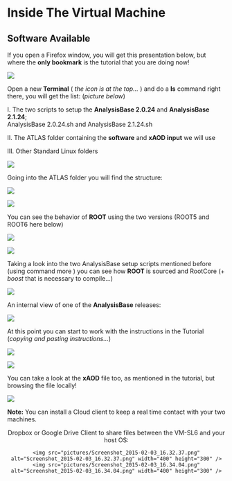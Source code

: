 # Inside The Virtual Machine


## Software Available

If you open a Firefox window, you will get this presentation below, but where the **only bookmark** is the tutorial that you are doing now! 

![](pictures/Screenshot_2015-02-03_15.35.23.png)

Open a new **Terminal** ( _the icon is at the top..._ ) and do a **ls**  command right there, you will get the list:  (_picture below_)

I. The two scripts to setup the
  **AnalysisBase 2.0.24** and **AnalysisBase 2.1.24**;  
   AnalysisBase 2.0.24.sh and AnalysisBase 2.1.24.sh
   
   
II. The ATLAS folder containing the **software** and **xAOD input** we will use

III. Other Standard Linux folders

![](pictures/Screenshot_2015-02-03_15.36.28.png)

Going into the ATLAS folder you will find the structure:

![](pictures/RootStructure.png)
                
![](pictures/Screenshot_2015-02-05_16.31.54.png)

You can see the behavior of **ROOT** using the two versions (ROOT5 and ROOT6 here below)

![](pictures/Screenshot_2015-02-03_15.38.22.png)

![](pictures/Screenshot_2015-02-03_15.39.45.png)

Taking a look into the two AnalysisBase setup scripts mentioned before (using command more ) you can see how **ROOT** is sourced and RootCore (+ _boost_ that is necessary to compile...) 

![](pictures/Screenshot_2015-02-03_15.41.40.png)

An internal view of one of the **AnalysisBase** releases: 

![](pictures/Screenshot_2015-02-03_15.53.00.png)

At this point you can start to work with the instructions in the Tutorial (_copying and pasting instructions..._) 

![](pictures/Screenshot_2015-02-03_15.56.19.png)

![](pictures/Screenshot_2015-02-03_16.17.42.png)

You can take a look at the **xAOD** file too, as mentioned in the tutorial, but browsing the file locally!

![](pictures/Screenshot_2015-02-03_01.00.00.png)

**Note:** You can install a Cloud client to keep a real time contact with your two machines.

 <CENTER>
   Dropbox or Google Drive Client to share files between the VM-SL6 and your host OS:
    
    
    <img src="pictures/Screenshot_2015-02-03_16.32.37.png" alt="Screenshot_2015-02-03_16.32.37.png" width="400" height="300" /><img src="pictures/Screenshot_2015-02-03_16.34.04.png" alt="Screenshot_2015-02-03_16.34.04.png" width="400" height="300" />
   </CENTER>
   

